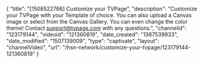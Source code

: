 {
    "title": "[1508522766] Customize your TVPage",
    "description": "Customize your TVPage with your Template of choice. You can also upload a Canvas image or select from the Canvas Gallery. You can even change the color theme! Contact support@tvpage.com with any questions.",
    "channelid": "123179144",
    "videoid": "121360819",
    "date_created": "1367539933",
    "date_modified": "1507139009",
    "type": "captivate",
    "layout": "channelVideo",
    "url": "\/hsn-network\/customize-your-tvpage\/123179144-121360819"
}